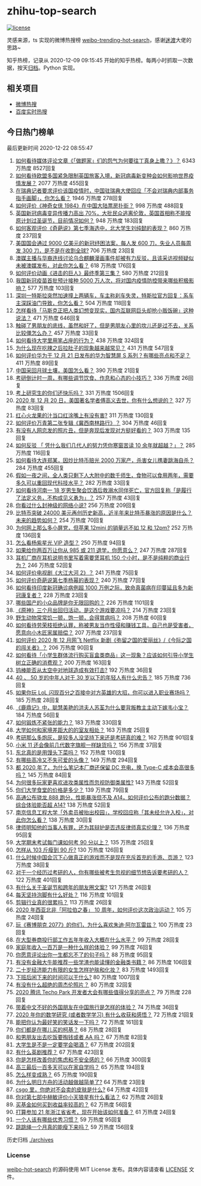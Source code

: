 # zhihu-top-search

[![license](https://img.shields.io/github/license/Arrackisarookie/zhihu-top-search)](https://github.com/Arrackisarookie/zhihu-top-search/blob/master/LICENSE)

灵感来源，ts 实现的微博热搜榜 [weibo-trending-hot-search](https://github.com/justjavac/weibo-trending-hot-search)，感谢[迷渡](https://github.com/justjavac)大佬的思路~

知乎热榜，记录从 2020-12-09 09:15:45 开始的知乎热榜。每两小时抓取一次数据，按天[归档](./archives)。Python 实现。

## 相关项目
+ [微博热搜](https://github.com/Arrackisarookie/weibo-hot-search)
+ [百度实时热搜](https://github.com/Arrackisarookie/baidu-hot-search)

## 今日热门榜单

<!-- Rank Begin -->

最后更新时间 2020-12-22 08:55:47

1. [如何看待媒体评论文章《「做题家」们的怨气为何要往丁真身上撒？》？](https://www.zhihu.com/question/435706809) 6343 万热度 8527回复
1. [如何看待欧盟多国紧急限制英国旅客入境，新冠病毒新变种会如何影响世界疫情发展？](https://www.zhihu.com/question/435784567) 2077 万热度 455回复
1. [在瑞典记者要求评价该国疫情时，中国驻瑞典大使回应「不会对瑞典内部事务指手画脚」，你怎么看？](https://www.zhihu.com/question/435784082) 1946 万热度 278回复
1. [如何评价《神奇女侠 1984》在中国大陆票房扑街？](https://www.zhihu.com/question/435654866) 998 万热度 488回复
1. [英国新冠病毒变异传播力高出 70%，大批民众逃离伦敦，英国首相称不能按原计划过圣诞节，目前情况如何？](https://www.zhihu.com/question/435677444) 948 万热度 183回复
1. [如何客观评价《奇葩说》第七季海选中，北大学生刘纯懿的表现？](https://www.zhihu.com/question/435351110) 860 万热度 237回复
1. [美国国会通过 9000 亿美元的新冠纾困法案，每人发 600 刀，失业人员每周发 300 刀，是不是在收割全球?](https://www.zhihu.com/question/435806538) 706 万热度 23回复
1. [澳媒主播与华裔连线讨论乌合麒麟漫画事件却被有力反驳，且该采访视频疑似未被澳媒发布，对此你怎么看？](https://www.zhihu.com/question/435705927) 618 万热度 176回复
1. [如何评价动画《进击的巨人》最终季第三集？](https://www.zhihu.com/question/435720752) 580 万热度 212回复
1. [我国新冠疫苗首批预计接种 5000 万人次，将对国内疫情防控带来哪些积极影响？](https://www.zhihu.com/question/435798158) 577 万热度 103回复
1. [深圳一特斯拉突然加速撞上两辆车，车主称刹车失灵，特斯拉官方回复：系车主深踩油门导致，你怎么看？](https://www.zhihu.com/question/435837083) 504 万热度 118回复
1. [怎样看待「马斯克正把人类幻想变现实，国内互联网巨头却抢小贩饭碗」这种说法？](https://www.zhihu.com/question/433679559) 471 万热度 646回复
1. [触碰了男朋友的底线，虽然和好了，但是男朋友心里的坎儿还是过不去，关系比较僵怎么办？](https://www.zhihu.com/question/435322597) 457 万热度 33回复
1. [如何看待大学里用笔占座的行为？](https://www.zhihu.com/question/435368063) 438 万热度 324回复
1. [为什么现在吃辣之后拉肚子的现象越来越常见？](https://www.zhihu.com/question/20696502) 431 万热度 547回复
1. [如何评价华为于 12 月 21 日发布的华为智慧屏 S 系列？有哪些亮点和不足？](https://www.zhihu.com/question/435836528) 411 万热度 89回复
1. [中国采回月球土壤，美国怎么看？](https://www.zhihu.com/question/431947864) 390 万热度 21回复
1. [考研倒计时一周，有哪些调节饮食、作息和心态的小技巧？](https://www.zhihu.com/question/435798015) 336 万热度 26回复
1. [考上研究生的你们还快乐吗？](https://www.zhihu.com/question/402363496) 331 万热度 1506回复
1. [2020 年 12 月 20 日，美国著名学者傅高义去世，你有什么想说的？](https://www.zhihu.com/question/435792096) 327 万热度 83回复
1. [红心火龙果的汁当口红涂嘴上有没有害?](https://www.zhihu.com/question/434744917) 311 万热度 130回复
1. [如何评价万青第二张专辑《冀西南林路行》？](https://www.zhihu.com/question/67985896) 304 万热度 46回复
1. [有没有人网恋发的照片丑，但是奔现后发现对方挺好看的？](https://www.zhihu.com/question/266750825) 303 万热度 135回复
1. [如何反驳 「 凭什么我们几代人的努力凭你寒窗苦读 10 余年就超越？」？](https://www.zhihu.com/question/431601536) 285 万热度 116回复
1. [如何看待大连郑某，因炒比特币赔光 2000 万家产，杀害女儿携妻跳海自杀？](https://www.zhihu.com/question/435575039) 284 万热度 455回复
1. [假如一夜之间，全人类只剩下人大附中的数千师生，食物可以食用两年，需要多久可以重回现代科技水平？](https://www.zhihu.com/question/398135943) 282 万热度 33回复
1. [如何看待河南一 18 岁男生聚会饮酒后救溺水同伴死亡，官方回复称「是履行了法定义务，不构成见义勇为」？](https://www.zhihu.com/question/435803024) 257 万热度 43回复
1. [你看过什么封神级的网络小说?](https://www.zhihu.com/question/359404780) 256 万热度 209回复
1. [比特币突破 24000 美元再创历史新高，近半年来比特币暴涨的原因是什么？未来的趋势如何？](https://www.zhihu.com/question/435692521) 254 万热度 70回复
1. [为何网上那么多小屏党，但苹果 12mini 的销量远不如 12 和 12pm?](https://www.zhihu.com/question/434941670) 252 万热度 136回复
1. [怎么看杨紫星光 VIP 造型？](https://www.zhihu.com/question/435756519) 250 万热度 94回复
1. [如果给你两百万让你从 985 或 211 退学，你愿意么？](https://www.zhihu.com/question/434615779) 247 万热度 287回复
1. [耳机厂商在耳机说明书里写着需要煲耳机 150 个小时，是不是纯粹的商业行为？](https://www.zhihu.com/question/433119250) 246 万热度 52回复
1. [如何评价电视剧《大江大河 2》？](https://www.zhihu.com/question/392094923) 241 万热度 75回复
1. [如何评价奇葩说第七季杨幂的表现？](https://www.zhihu.com/question/435506337) 240 万热度 77回复
1. [如何看待印度新冠确诊病例超 1000 万例之际，致命真菌病在印蔓延且多为新冠康复者？](https://www.zhihu.com/question/435590183) 228 万热度 23回复
1. [哪些国产的小众品牌是你无限回购的？](https://www.zhihu.com/question/292164259) 226 万热度 1101回复
1. [《原神》三个月出回归活动，是这个游戏要凉吗？](https://www.zhihu.com/question/435819328) 214 万热度 23回复
1. [野生动物常常饥一顿，饱一顿，会得胃病吗？](https://www.zhihu.com/question/435273691) 208 万热度 60回复
1. [如何看待劳荣枝拒绝认罪，称被男友当作性侵和赚钱工具，自己也是受害者，愿意向小木匠家属赔偿？](https://www.zhihu.com/question/435804457) 207 万热度 237回复
1. [如何评价 2020 年 12 月网飞 Netflix 新剧《弥留之国的爱丽丝》/《今际之国的闯关者》？](https://www.zhihu.com/question/434269166) 206 万热度 90回复
1. [如何看待「小学生群体流行购买盲盒类商品」这一现象？应该如何引导小学生树立正确的消费观？](https://www.zhihu.com/question/435279057) 200 万热度 163回复
1. [钨棒能否从太空中对地球造成有效打击?](https://www.zhihu.com/question/435706105) 192 万热度 36回复
1. [40 、 50 岁的中年人对于 30 岁以下的年轻人有什么忠告？](https://www.zhihu.com/question/23422821) 185 万热度 736回复
1. [如果你玩 LoL 闪现百分之百接中对方英雄的大招，你可以进入职业赛场吗？](https://www.zhihu.com/question/434567125) 185 万热度 28回复
1. [《鹿鼎记》中，聪慧美艳的洪夫人苏荃为什么要背叛教主主动下嫁韦小宝？](https://www.zhihu.com/question/432491236) 184 万热度 56回复
1. [如何锻炼不紧张的能力？](https://www.zhihu.com/question/318545387) 183 万热度 330回复
1. [大学如何和家境差距大的的室友相处？](https://www.zhihu.com/question/34460425) 163 万热度 25回复
1. [考研那么多炮灰，是较多人没坚持下来还是考研真的难？](https://www.zhihu.com/question/388037964) 162 万热度 901回复
1. [小米 11 还会像前几代数字旗舰一样缺货吗？](https://www.zhihu.com/question/434800369) 156 万热度 37回复
1. [东北真的是用馒头下菜吗？](https://www.zhihu.com/question/434980751) 152 万热度 130回复
1. [有哪些高冷又不失可爱的头像？](https://www.zhihu.com/question/329630038) 149 万热度 294回复
1. [都 2020 年了，为什么笔记本厂商还保留 DC 充电，换 Type-C 成本会高很多吗？](https://www.zhihu.com/question/381287746) 145 万热度 84回复
1. [为何很多玩家更喜欢进攻类属性而忽视防御类属性?](https://www.zhihu.com/question/435587985) 143 万热度 52回复
1. [你们大学食堂的价格是多少？](https://www.zhihu.com/question/63917620) 139 万热度 79回复
1. [高通公布骁龙 888 跑分，性能暴涨但不及 A14，如何评价公布的跑分数据？综合体验能否超 A14?](https://www.zhihu.com/question/435525633) 138 万热度 52回复
1. [南京信息工程大学「外卖员被抬出校园」，学校回应称「其未经允许入校」，对此你怎么看？](https://www.zhihu.com/question/435856076) 138 万热度 30回复
1. [律师明知他的当事人有罪，还为其辩护是否违反律师真实伦理？](https://www.zhihu.com/question/434548168) 136 万热度 95回复
1. [大学期末考试每门课如何考 90 分以上？](https://www.zhihu.com/question/305524143) 135 万热度 25回复
1. [怎样从 103 斤瘦到 90 斤?](https://www.zhihu.com/question/362934930) 130 万热度 126回复
1. [什么时候中国会沉下心做真正的游戏而不是现在充斥首充的手游、页游？](https://www.zhihu.com/question/435616474) 123 万热度 38回复
1. [对于一个经历过考研的人，你有哪些被考生忽视的细节想告诉要考研的人？](https://www.zhihu.com/question/268360066) 122 万热度 401回复
1. [有什么关于圣诞节和跨年的朋友圈文案?](https://www.zhihu.com/question/360652290) 121 万热度 26回复
1. [每天坚持泡脚有什么好处？](https://www.zhihu.com/question/286352117) 116 万热度 101回复
1. [剪辑行业真的很累吗？](https://www.zhihu.com/question/264257968) 113 万热度 26回复
1. [2020 年西亚北非「阿拉伯之春」 10 周年，如何评价这次政治运动？](https://www.zhihu.com/question/435384267) 105 万热度 24回复
1. [玩《赛博朋克 2077》的你们，为什么喜欢朱迪·阿尔瓦雷兹？](https://www.zhihu.com/question/435736476) 100 万热度 23回复
1. [在大型券商投行部工作五年年收入大概在什么水平？](https://www.zhihu.com/question/28474832) 99 万热度 28回复
1. [家庭年收入一百万是一种什么样的体验？](https://www.zhihu.com/question/398961082) 99 万热度 76回复
1. [你愿意评论出你一生都忘不了的句子吗？](https://www.zhihu.com/question/435292142) 88 万热度 95回复
1. [有没有金融大牛能推荐一些学渣也能读懂的金融类书籍？](https://www.zhihu.com/question/34160174) 86 万热度 106回复
1. [二十岁经济能力有限的女生怎样护肤和化妆？](https://www.zhihu.com/question/27214615) 83 万热度 1493回复
1. [下班后闲下来的时间可以干什么?](https://www.zhihu.com/question/345473425) 80 万热度 1007回复
1. [有没有什么超绝的周杰伦照片？](https://www.zhihu.com/question/413007096) 80 万热度 32回复
1. [2020 腾讯 Techo Park 开发者大会有哪些值得分享的亮点？](https://www.zhihu.com/question/435122732) 79 万热度 228回复
1. [带着中文不好的外国朋友在中国旅行是怎样的体验？](https://www.zhihu.com/question/435224634) 74 万热度 36回复
1. [2020 年你的数学研究 (或者数学学习) 有什么收获和感悟？](https://www.zhihu.com/question/435659665) 72 万热度 21回复
1. [能把你认为最好笑的笑话发一下吗？](https://www.zhihu.com/question/424456605) 72 万热度 161回复
1. [你们都是在哪儿买的柯基？](https://www.zhihu.com/question/431162140) 68 万热度 28回复
1. [和男朋友出去吃饭要掏钱或者 AA 吗？](https://www.zhihu.com/question/434308674) 67 万热度 82回复
1. [大学生是不是一定要学会喝酒？](https://www.zhihu.com/question/291862481) 67 万热度 202回复
1. [有什么英剧推荐？](https://www.zhihu.com/question/31374927) 67 万热度 423回复
1. [你是怎样改善你的焦虑和不安全感的？](https://www.zhihu.com/question/28716550) 66 万热度 300回复
1. [高三最后一百多天可以在家自学吗？](https://www.zhihu.com/question/313228127) 65 万热度 194回复
1. [怎么样变成熟？](https://www.zhihu.com/question/288595752) 65 万热度 190回复
1. [为什么明日方舟的活动越做越简单了?](https://www.zhihu.com/question/435708223) 64 万热度 23回复
1. [csgo 里，你绝对不会卖的皮肤是什么?](https://www.zhihu.com/question/433213466) 64 万热度 42回复
1. [你对第七部中赫敏评价小天狼星有什么看法？](https://www.zhihu.com/question/401202747) 62 万热度 26回复
1. [买基金如何买到收益率较高的？](https://www.zhihu.com/question/30747459) 62 万热度 56回复
1. [打算参加 21 年浙江省省考，现在开始该如何准备？](https://www.zhihu.com/question/390270073) 61 万热度 24回复
1. [一个人该有哪些优秀习惯？](https://www.zhihu.com/question/429610635) 59 万热度 95回复
1. [跳跳绳一个月真的能瘦下来吗？](https://www.zhihu.com/question/427465220) 59 万热度 156回复
<!-- Rank End -->

历史归档 [./archives](./archives)

### License

[weibo-hot-search](https://github.com/Arrackisarookie/zhihu-top-search) 的源码使用 MIT License 发布。具体内容请查看 [LICENSE](./LICENSE) 文件。
